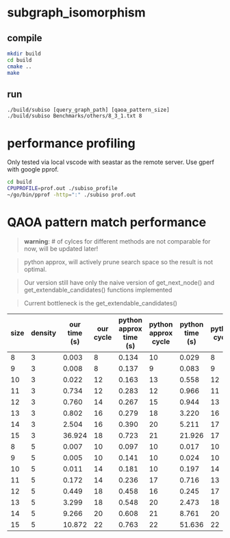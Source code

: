 
# subgraph_isomorphism
## compile
```zsh
mkdir build
cd build
cmake ..
make
```
## run
```
./build/subiso [query_graph_path] [qaoa_pattern_size]
./build/subiso Benchmarks/others/8_3_1.txt 8
```

# performance profiling

Only tested via local vscode with seastar as the remote server.
Use gperf with google pprof.

```zsh
cd build
CPUPROFILE=prof.out ./subiso_profile 
~/go/bin/pprof -http=":" ./subiso prof.out
```

# QAOA pattern match performance

> **warning**: # of cylces for different methods are not comparable for now, will be updated later!

> python approx, will actively prune search space so the result is not optimal.

> Our version still have only the naive version of get_next_node() and get_extendable_candidates() functions implemented

> Current bottleneck is the get_extendable_candidates()

| size | density | our time (s) | our cycle | python approx time (s) | python approx cycle | python time (s) | python cycle |
|------|---------|--------------|-----------|------------------------|---------------------|-----------------|--------------|
| 8    | 3       | 0.003        | 8         | 0.134                  | 10                  | 0.029           | 8            |
| 9    | 3       | 0.008        | 8         | 0.137                  | 9                   | 0.083           | 9            |
| 10   | 3       | 0.022        | 12        | 0.163                  | 13                  | 0.558           | 12           |
| 11   | 3       | 0.734        | 12        | 0.283                  | 12                  | 0.966           | 11           |
| 12   | 3       | 0.760        | 14        | 0.267                  | 15                  | 0.944           | 13           |
| 13   | 3       | 0.802        | 16        | 0.279                  | 18                  | 3.220           | 16           |
| 14   | 3       | 2.504        | 16        | 0.390                  | 20                  | 5.211           | 17           |
| 15   | 3       | 36.924       | 18        | 0.723                  | 21                  | 21.926          | 17           |
| 8    | 5       | 0.007        | 10        | 0.097                  | 10                  | 0.017           | 10           |
| 9    | 5       | 0.005        | 10        | 0.141                  | 10                  | 0.024           | 10           |
| 10   | 5       | 0.011        | 14        | 0.181                  | 10                  | 0.197           | 14           |
| 11   | 5       | 0.172        | 14        | 0.236                  | 17                  | 0.716           | 13           |
| 12   | 5       | 0.449        | 18        | 0.458                  | 16                  | 0.245           | 17           |
| 13   | 5       | 3.299        | 18        | 0.548                  | 20                  | 2.473           | 18           |
| 14   | 5       | 9.266        | 20        | 0.608                  | 21                  | 8.761           | 20           |
| 15   | 5       | 10.872       | 22        | 0.763                  | 22                  | 51.636          | 22           |